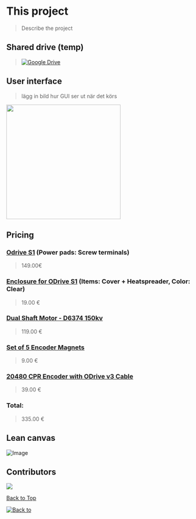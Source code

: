 # This project  
> Describe the project


## Shared drive (temp)
> [![Google Drive](https://img.shields.io/badge/Google%20Drive-4285F4?logo=googledrive&logoColor=fff)](https://drive.google.com/drive/folders/1GKdPG60LBvru-e2fMha9NIqRZFCKdvjO)


## User interface
> lägg in bild hur GUI ser ut när det körs


<img src="https://github.com/user-attachments/assets/c56ddde1-fa4f-4886-80c4-147ab2e72057" width="300" height="300" />



## Pricing 
### [Odrive S1](https://eu.odriverobotics.com/shop/odrive-s1) (Power pads: Screw terminals)
> 149.00€


### [Enclosure for ODrive S1](https://eu.odriverobotics.com/shop/enclosure-for-odrive-s1) (Items: Cover + Heatspreader, Color: Clear)
> 19.00 €

### [Dual Shaft Motor - D6374 150kv](https://eu.odriverobotics.com/shop/odrive-custom-motor-d6374-150kv)
> 119.00 €

### [Set of 5 Encoder Magnets](https://eu.odriverobotics.com/shop/set-of-5-encoder-magnets)
> 9.00 €

### [20480 CPR Encoder with ODrive v3 Cable](https://odriverobotics.com/shop/20480-cpr-encoder-with-odrive-cable)
> 39.00 €

### Total:
> 335.00 €


## Lean canvas
![Image](https://github.com/user-attachments/assets/80127c9e-17d7-412f-a379-abc8f2e61ad0)



## Contributors

<a href="https://github.com/HugoPersson01/Project-Course-2-KTH-Digital-Training-Equipment/graphs/contributors">
  <img src="https://contrib.rocks/image?repo=HugoPersson01/Project-Course-2-KTH-Digital-Training-Equipment" />
</a>

[Back to Top](#This-project)


[![Back to](https://img.shields.io/back-to-top-green-red/http/shields.io.svg)](#this-project)




